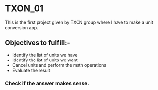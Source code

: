 # TXON_01
This is the first project given by TXON group where I have to make a unit conversion app.

## Objectives to fulfill:-
* Identify the list of units we have
* Identify the list of units we want
* Cancel units and perform the math operations
* Evaluate the result

### Check if the answer makes sense.
